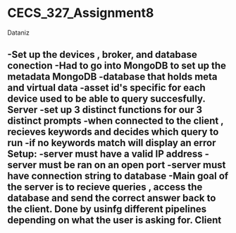 # CECS_327_Assignment8
Dataniz 

  -Set up the devices , broker, and database conection
  -Had to go into MongoDB to set up the metadata 
MongoDB
  -database that holds meta and virtual data 
  -asset id's specific for each device used to be able to query succesfully.
Server
  -set up 3 distinct functions for our 3 distinct prompts
  -when connected to the client , recieves keywords and decides which query to run
  -if no keywords match will display an error 
  Setup: 
    -server must have a valid IP address 
    -server must be ran on an open port 
    -server must have connection string to database 
  -Main goal of the server is to recieve queries , access the database and send the correct answer back to the client.
  Done by usinfg different pipelines depending on what the user is asking for. 
Client
  - 
